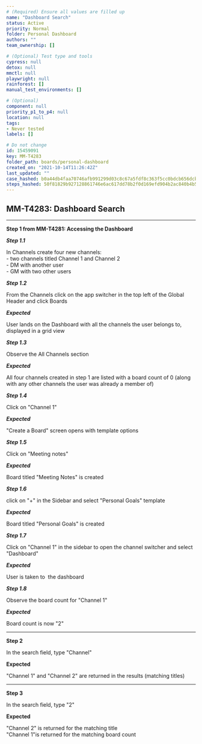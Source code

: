 ```yaml
---
# (Required) Ensure all values are filled up
name: "Dashboard Search"
status: Active
priority: Normal
folder: Personal Dashboard
authors: ""
team_ownership: []

# (Optional) Test type and tools
cypress: null
detox: null
mmctl: null
playwright: null
rainforest: []
manual_test_environments: []

# (Optional)
component: null
priority_p1_to_p4: null
location: null
tags: 
- Never tested
labels: []

# Do not change
id: 15459091
key: MM-T4283
folder_path: boards/personal-dashboard
created_on: "2021-10-14T11:26:42Z"
last_updated: ""
case_hashed: b0a44db4faa70746afb991299d03c8c67a5fdf8c363f5cc0bdcb656dcb7f63a31490578db48bb359f209b09ea2345112
steps_hashed: 50f81829b927128861746e6ac617dd78b2f0d169efd904b2ac840b4b55b97cc2ef8a16a51b11747773e827de2cb3aef8
---
```


## MM-T4283: Dashboard Search

---

**Step 1 from MM-T4281: Accessing the Dashboard**

<!-- (Auto-generated) Note: The following step/s in Step 1 should not be updated here. Instead, modify directly to the referenced MM-T4281 test case. -->

_**Step 1.1**_

In Channels create four new channels:\
\- two channels titled Channel 1 and Channel 2\
\- DM with another user\
\- GM with two other users

_**Step 1.2**_

From the Channels click on the app switcher in the top left of the Global Header and click Boards

_**Expected**_

User lands on the Dashboard with all the channels the user belongs to, displayed in a grid view

_**Step 1.3**_

Observe the All Channels section

_**Expected**_

All four channels created in step 1 are listed with a board count of 0 (along with any other channels the user was already a member of)

_**Step 1.4**_

Click on "Channel 1"

_**Expected**_

"Create a Board" screen opens with template options

_**Step 1.5**_

Click on "Meeting notes"

_**Expected**_

Board titled "Meeting Notes" is created

_**Step 1.6**_

click on "+" in the Sidebar and select "Personal Goals" template

_**Expected**_

Board titled "Personal Goals" is created

_**Step 1.7**_

Click on "Channel 1" in the sidebar to open the channel switcher and select "Dashboard"

_**Expected**_

User is taken to  the dashboard

_**Step 1.8**_

Observe the board count for "Channel 1"

_**Expected**_

Board count is now "2"

---

**Step 2**

In the search field, type "Channel"

**Expected**

"Channel 1" and "Channel 2" are returned in the results (matching titles)

---

**Step 3**

In the search field, type "2"

**Expected**

"Channel 2" is returned for the matching title\
"Channel 1"is returned for the matching board count
